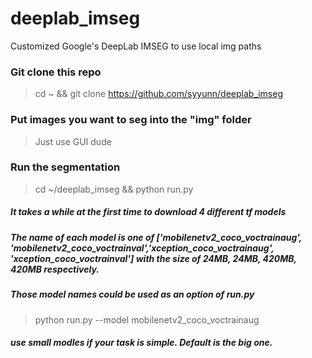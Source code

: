 # deeplab_imseg
Customized Google's DeepLab IMSEG to use local img paths 

### Git clone this repo
> cd ~ && git clone https://github.com/syyunn/deeplab_imseg

### Put images you want to seg into the "img" folder 
> Just use GUI dude

### Run the segmentation 
> cd ~/deeplab_imseg && python run.py

##### It takes a while at the first time to download 4 different tf models

##### The name of each model is one of ['mobilenetv2_coco_voctrainaug', 'mobilenetv2_coco_voctrainval','xception_coco_voctrainaug', 'xception_coco_voctrainval'] with the size of 24MB, 24MB, 420MB, 420MB respectively.

##### Those model names could be used as an option of run.py 

> python run.py --model mobilenetv2_coco_voctrainaug

##### use small modles if your task is simple. Default is the big one. 

